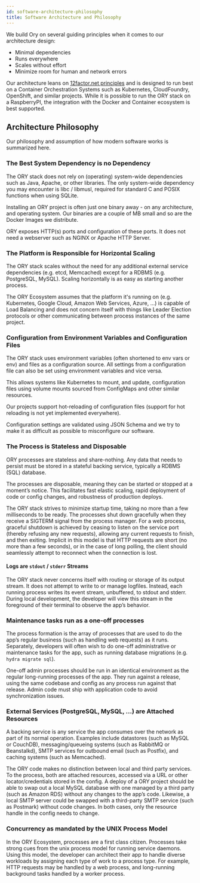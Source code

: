 ```yaml
---
id: software-architecture-philosophy
title: Software Architecture and Philosophy
---
```


We build Ory on several guiding principles when it comes to our architecture
design:

- Minimal dependencies
- Runs everywhere
- Scales without effort
- Minimize room for human and network errors

Our architecture leans on [12factor.net principles](https://www.12factor.net)
and is designed to run best on a Container Orchestration Systems such as
Kubernetes, CloudFoundry, OpenShift, and similar projects. While it is possible
to run the ORY stack on a RaspberryPI, the integration with the Docker and
Container ecosystem is best supported.

## Architecture Philosophy

Our philosophy and assumption of how modern software works is summarized here.

### The Best System Dependency is no Dependency

The ORY stack does not rely on (operating) system-wide dependencies such as
Java, Apache, or other libraries. The only system-wide dependency you may
encounter is libc / libmusl, required for standard C and POSIX functions when
using SQLite.

Installing an ORY project is often just one binary away - on any architecture,
and operating system. Our binaries are a couple of MB small and so are the
Docker Images we distribute.

ORY exposes HTTP(s) ports and configuration of these ports. It does not need a
webserver such as NGINX or Apache HTTP Server.

### The Platform is Responsible for Horizontal Scaling

The ORY stack scales without the need for any additional external service
dependencies (e.g. etcd, Memcached) except for a RDBMS (e.g. PostgreSQL, MySQL).
Scaling horizontally is as easy as starting another process.

The ORY Ecosystem assumes that the platform it's running on (e.g. Kubernetes,
Google Cloud, Amazon Web Services, Azure, ...) is capable of Load Balancing and
does not concern itself with things like Leader Election protocols or other
communicating between process instances of the same project.

### Configuration from Environment Variables and Configuration Files

The ORY stack uses environment variables (often shortened to env vars or env)
and files as a configuration source. All settings from a configuration file can
also be set using environment variables and vice versa.

This allows systems like Kubernetes to mount, and update, configuration files
using volume mounts sourced from ConfigMaps and other similar resources.

Our projects support hot-reloading of configuration files (support for hot
reloading is not yet implemented everywhere).

Configuration settings are validated using JSON Schema and we try to make it as
difficult as possible to misconfigure our software.

### The Process is Stateless and Disposable

ORY processes are stateless and share-nothing. Any data that needs to persist
must be stored in a stateful backing service, typically a RDBMS (SQL) database.

The processes are disposable, meaning they can be started or stopped at a
moment’s notice. This facilitates fast elastic scaling, rapid deployment of code
or config changes, and robustness of production deploys.

The ORY stack strives to minimize startup time, taking no more than a few
milliseconds to be ready. The processes shut down gracefully when they receive a
SIGTERM signal from the process manager. For a web process, graceful shutdown is
achieved by ceasing to listen on the service port (thereby refusing any new
requests), allowing any current requests to finish, and then exiting. Implicit
in this model is that HTTP requests are short (no more than a few seconds), or
in the case of long polling, the client should seamlessly attempt to reconnect
when the connection is lost.

#### Logs are `stdout` / `stderr` Streams

The ORY stack never concerns itself with routing or storage of its output
stream. It does not attempt to write to or manage logfiles. Instead, each
running process writes its event stream, unbuffered, to stdout and stderr.
During local development, the developer will view this stream in the foreground
of their terminal to observe the app’s behavior.

### Maintenance tasks run as a one-off processes

The process formation is the array of processes that are used to do the app’s
regular business (such as handling web requests) as it runs. Separately,
developers will often wish to do one-off administrative or maintenance tasks for
the app, such as running database migrations (e.g. `hydra migrate sql`).

One-off admin processes should be run in an identical environment as the regular
long-running processes of the app. They run against a release, using the same
codebase and config as any process run against that release. Admin code must
ship with application code to avoid synchronization issues.

### External Services (PostgreSQL, MySQL, ...) are Attached Resources

A backing service is any service the app consumes over the network as part of
its normal operation. Examples include datastores (such as MySQL or CouchDB),
messaging/queueing systems (such as RabbitMQ or Beanstalkd), SMTP services for
outbound email (such as Postfix), and caching systems (such as Memcached).

The ORY code makes no distinction between local and third party services. To the
process, both are attached resources, accessed via a URL or other
locator/credentials stored in the config. A deploy of a ORY project should be
able to swap out a local MySQL database with one managed by a third party (such
as Amazon RDS) without any changes to the app’s code. Likewise, a local SMTP
server could be swapped with a third-party SMTP service (such as Postmark)
without code changes. In both cases, only the resource handle in the config
needs to change.

### Concurrency as mandated by the UNIX Process Model

In the ORY Ecosystem, processes are a first class citizen. Processes take strong
cues from the unix process model for running service daemons. Using this model,
the developer can architect their app to handle diverse workloads by assigning
each type of work to a process type. For example, HTTP requests may be handled
by a web process, and long-running background tasks handled by a worker process.

